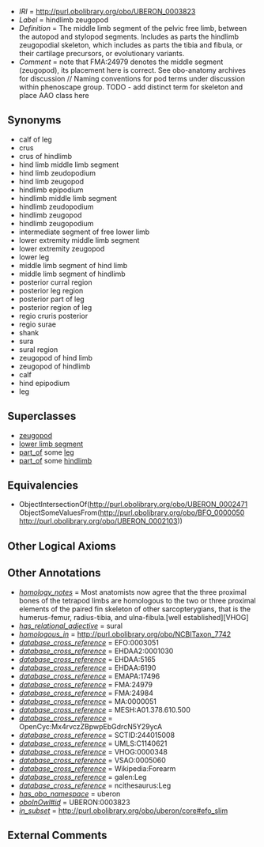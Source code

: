  * *IRI* = http://purl.obolibrary.org/obo/UBERON_0003823
 * *Label* = hindlimb zeugopod
 * *Definition* = The middle limb segment of the pelvic free limb, between the autopod and stylopod segments. Includes as parts the hindlimb zeugopodial skeleton, which includes as parts the tibia and fibula, or their cartilage precursors, or evolutionary variants.
 * *Comment* = note that FMA:24979 denotes the middle segment (zeugopod), its placement here is correct. See obo-anatomy archives for discussion // Naming conventions for pod terms under discussion within phenoscape group.  TODO - add distinct term for skeleton and place AAO class here

## Synonyms

 * calf of leg
 * crus
 * crus of hindlimb
 * hind limb middle limb segment
 * hind limb zeudopodium
 * hind limb zeugopod
 * hindlimb epipodium
 * hindlimb middle limb segment
 * hindlimb zeudopodium
 * hindlimb zeugopod
 * hindlimb zeugopodium
 * intermediate segment of free lower limb
 * lower extremity middle limb segment
 * lower extremity zeugopod
 * lower leg
 * middle limb segment of hind limb
 * middle limb segment of hindlimb
 * posterior curral region
 * posterior leg region
 * posterior part of leg
 * posterior region of leg
 * regio cruris posterior
 * regio surae
 * shank
 * sura
 * sural region
 * zeugopod of hind limb
 * zeugopod of hindlimb
 * calf
 * hind epipodium
 * leg

## Superclasses

 * [zeugopod](../../UBERON/71/UBERON_0002471.md)
 * [lower limb segment](../../UBERON/84/UBERON_0008784.md)
 * [part_of](../../BFO/50/BFO_0000050.md) some [leg](../../UBERON/78/UBERON_0000978.md)
 * [part_of](../../BFO/50/BFO_0000050.md) some [hindlimb](../../UBERON/03/UBERON_0002103.md)

## Equivalencies

 * ObjectIntersectionOf(<http://purl.obolibrary.org/obo/UBERON_0002471> ObjectSomeValuesFrom(<http://purl.obolibrary.org/obo/BFO_0000050> <http://purl.obolibrary.org/obo/UBERON_0002103>))

## Other Logical Axioms


## Other Annotations

 * *[homology_notes](../../UBPROP/03/UBPROP_0000003.md)* = Most anatomists now agree that the three proximal bones of the tetrapod limbs are homologous to the two or three proximal elements of the paired fin skeleton of other sarcopterygians, that is the humerus-femur, radius-tibia, and ulna-fibula.[well established][VHOG]
 * *[has_relational_adjective](../../UBPROP/07/UBPROP_0000007.md)* = sural
 * *[homologous_in](../../core#homologous/in/core#homologous_in.md)* = http://purl.obolibrary.org/obo/NCBITaxon_7742
 * *[database_cross_reference](../../ef/oboInOwl#hasDbXref.md)* = EFO:0003051
 * *[database_cross_reference](../../ef/oboInOwl#hasDbXref.md)* = EHDAA2:0001030
 * *[database_cross_reference](../../ef/oboInOwl#hasDbXref.md)* = EHDAA:5165
 * *[database_cross_reference](../../ef/oboInOwl#hasDbXref.md)* = EHDAA:6190
 * *[database_cross_reference](../../ef/oboInOwl#hasDbXref.md)* = EMAPA:17496
 * *[database_cross_reference](../../ef/oboInOwl#hasDbXref.md)* = FMA:24979
 * *[database_cross_reference](../../ef/oboInOwl#hasDbXref.md)* = FMA:24984
 * *[database_cross_reference](../../ef/oboInOwl#hasDbXref.md)* = MA:0000051
 * *[database_cross_reference](../../ef/oboInOwl#hasDbXref.md)* = MESH:A01.378.610.500
 * *[database_cross_reference](../../ef/oboInOwl#hasDbXref.md)* = OpenCyc:Mx4rvczZBpwpEbGdrcN5Y29ycA
 * *[database_cross_reference](../../ef/oboInOwl#hasDbXref.md)* = SCTID:244015008
 * *[database_cross_reference](../../ef/oboInOwl#hasDbXref.md)* = UMLS:C1140621
 * *[database_cross_reference](../../ef/oboInOwl#hasDbXref.md)* = VHOG:0000348
 * *[database_cross_reference](../../ef/oboInOwl#hasDbXref.md)* = VSAO:0005060
 * *[database_cross_reference](../../ef/oboInOwl#hasDbXref.md)* = Wikipedia:Forearm
 * *[database_cross_reference](../../ef/oboInOwl#hasDbXref.md)* = galen:Leg
 * *[database_cross_reference](../../ef/oboInOwl#hasDbXref.md)* = ncithesaurus:Leg
 * *[has_obo_namespace](../../ce/oboInOwl#hasOBONamespace.md)* = uberon
 * *[oboInOwl#id](../../id/oboInOwl#id.md)* = UBERON:0003823
 * *[in_subset](../../et/oboInOwl#inSubset.md)* = http://purl.obolibrary.org/obo/uberon/core#efo_slim

## External Comments

